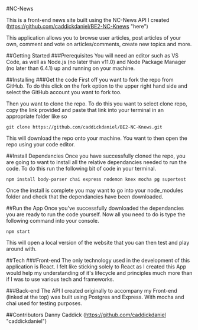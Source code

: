 #NC-News

This is a front-end news site built using the NC-News API I created (https://github.com/caddickdaniel/BE2-NC-Knews "here")

This application allows you to browse user articles, post articles of your own, comment and vote on articles/comments, create new topics and more.

##Getting Started
###Prerequisites
You will need an editor such as VS Code, as well as Node.js (no later than v11.0) and Node Package Manager (no later than 6.4.1) up and running on your machine.

##Installing
###Get the code
First off you want to fork the repo from GitHub. To do this click on the fork option to the upper right hand side and select the GitHub account you want to fork too.

Then you want to clone the repo. To do this you want to select clone repo, copy the link provided and paste that link into your terminal in an appropriate folder like so

`git clone https://github.com/caddickdaniel/BE2-NC-Knews.git`

This will download the repo onto your machine. You want to then open the repo using your code editor.

##Install Dependancies
Once you have successfully cloned the repo, you are going to want to install all the relative dependancies needed to run the code. To do this run the following bit of code in your terminal.

`npm install body-parser chai express nodemon knex mocha pg supertest`

Once the install is complete you may want to go into your node_modules folder and check that the dependancies have been downloaded.

##Run the App
Once you've successfully downloaded the dependancies you are ready to run the code yourself. Now all you need to do is type the following command into your console.

`npm start`

This will open a local version of the website that you can then test and play around with.

##Tech
###Front-end
The only technology used in the development of this application is React. I felt like sticking solely to React as I created this App would help my understanding of it's lifecycle and principles much more than if I was to use various tech and frameworks.

###Back-end
The API I created originally to accompany my Front-end (linked at the top) was built using Postgres and Express. With mocha and chai used for testing purposes.

##Contributors
Danny Caddick (https://github.com/caddickdaniel "caddickdaniel")
